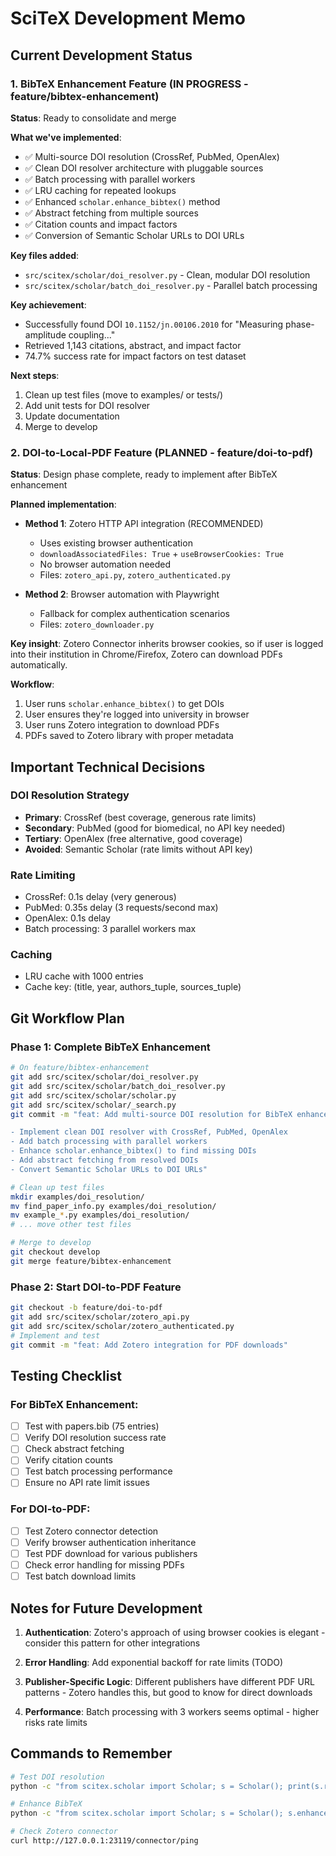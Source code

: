 # SciTeX Development Memo
<!-- Timestamp: 2025-07-22 -->
<!-- Author: Claude + ywatanabe -->

## Current Development Status

### 1. BibTeX Enhancement Feature (IN PROGRESS - feature/bibtex-enhancement)
**Status**: Ready to consolidate and merge

**What we've implemented**:
- ✅ Multi-source DOI resolution (CrossRef, PubMed, OpenAlex)
- ✅ Clean DOI resolver architecture with pluggable sources
- ✅ Batch processing with parallel workers
- ✅ LRU caching for repeated lookups
- ✅ Enhanced `scholar.enhance_bibtex()` method
- ✅ Abstract fetching from multiple sources
- ✅ Citation counts and impact factors
- ✅ Conversion of Semantic Scholar URLs to DOI URLs

**Key files added**:
- `src/scitex/scholar/doi_resolver.py` - Clean, modular DOI resolution
- `src/scitex/scholar/batch_doi_resolver.py` - Parallel batch processing

**Key achievement**:
- Successfully found DOI `10.1152/jn.00106.2010` for "Measuring phase-amplitude coupling..."
- Retrieved 1,143 citations, abstract, and impact factor
- 74.7% success rate for impact factors on test dataset

**Next steps**:
1. Clean up test files (move to examples/ or tests/)
2. Add unit tests for DOI resolver
3. Update documentation
4. Merge to develop

### 2. DOI-to-Local-PDF Feature (PLANNED - feature/doi-to-pdf)
**Status**: Design phase complete, ready to implement after BibTeX enhancement

**Planned implementation**:
- **Method 1**: Zotero HTTP API integration (RECOMMENDED)
  - Uses existing browser authentication
  - `downloadAssociatedFiles: True` + `useBrowserCookies: True`
  - No browser automation needed
  - Files: `zotero_api.py`, `zotero_authenticated.py`

- **Method 2**: Browser automation with Playwright
  - Fallback for complex authentication scenarios
  - Files: `zotero_downloader.py`

**Key insight**: Zotero Connector inherits browser cookies, so if user is logged into their institution in Chrome/Firefox, Zotero can download PDFs automatically.

**Workflow**:
1. User runs `scholar.enhance_bibtex()` to get DOIs
2. User ensures they're logged into university in browser
3. User runs Zotero integration to download PDFs
4. PDFs saved to Zotero library with proper metadata

## Important Technical Decisions

### DOI Resolution Strategy
- **Primary**: CrossRef (best coverage, generous rate limits)
- **Secondary**: PubMed (good for biomedical, no API key needed)
- **Tertiary**: OpenAlex (free alternative, good coverage)
- **Avoided**: Semantic Scholar (rate limits without API key)

### Rate Limiting
- CrossRef: 0.1s delay (very generous)
- PubMed: 0.35s delay (3 requests/second max)
- OpenAlex: 0.1s delay
- Batch processing: 3 parallel workers max

### Caching
- LRU cache with 1000 entries
- Cache key: (title, year, authors_tuple, sources_tuple)

## Git Workflow Plan

### Phase 1: Complete BibTeX Enhancement
```bash
# On feature/bibtex-enhancement
git add src/scitex/scholar/doi_resolver.py
git add src/scitex/scholar/batch_doi_resolver.py
git add src/scitex/scholar/scholar.py
git add src/scitex/scholar/_search.py
git commit -m "feat: Add multi-source DOI resolution for BibTeX enhancement

- Implement clean DOI resolver with CrossRef, PubMed, OpenAlex
- Add batch processing with parallel workers
- Enhance scholar.enhance_bibtex() to find missing DOIs
- Add abstract fetching from resolved DOIs
- Convert Semantic Scholar URLs to DOI URLs"

# Clean up test files
mkdir examples/doi_resolution/
mv find_paper_info.py examples/doi_resolution/
mv example_*.py examples/doi_resolution/
# ... move other test files

# Merge to develop
git checkout develop
git merge feature/bibtex-enhancement
```

### Phase 2: Start DOI-to-PDF Feature
```bash
git checkout -b feature/doi-to-pdf
git add src/scitex/scholar/zotero_api.py
git add src/scitex/scholar/zotero_authenticated.py
# Implement and test
git commit -m "feat: Add Zotero integration for PDF downloads"
```

## Testing Checklist

### For BibTeX Enhancement:
- [ ] Test with papers.bib (75 entries)
- [ ] Verify DOI resolution success rate
- [ ] Check abstract fetching
- [ ] Verify citation counts
- [ ] Test batch processing performance
- [ ] Ensure no API rate limit issues

### For DOI-to-PDF:
- [ ] Test Zotero connector detection
- [ ] Verify browser authentication inheritance
- [ ] Test PDF download for various publishers
- [ ] Check error handling for missing PDFs
- [ ] Test batch download limits

## Notes for Future Development

1. **Authentication**: Zotero's approach of using browser cookies is elegant - consider this pattern for other integrations

2. **Error Handling**: Add exponential backoff for rate limits (TODO)

3. **Publisher-Specific Logic**: Different publishers have different PDF URL patterns - Zotero handles this, but good to know for direct downloads

4. **Performance**: Batch processing with 3 workers seems optimal - higher risks rate limits

## Commands to Remember

```bash
# Test DOI resolution
python -c "from scitex.scholar import Scholar; s = Scholar(); print(s.resolve_doi('The functional role of cross-frequency coupling', 2010))"

# Enhance BibTeX
python -c "from scitex.scholar import Scholar; s = Scholar(); s.enhance_bibtex('papers.bib', 'papers_enhanced.bib')"

# Check Zotero connector
curl http://127.0.0.1:23119/connector/ping
```
